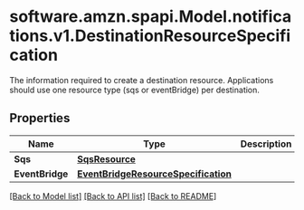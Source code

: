 # software.amzn.spapi.Model.notifications.v1.DestinationResourceSpecification
The information required to create a destination resource. Applications should use one resource type (sqs or eventBridge) per destination.

## Properties

Name | Type | Description | Notes
------------ | ------------- | ------------- | -------------
**Sqs** | [**SqsResource**](SqsResource.md) |  | [optional] 
**EventBridge** | [**EventBridgeResourceSpecification**](EventBridgeResourceSpecification.md) |  | [optional] 

[[Back to Model list]](../README.md#documentation-for-models) [[Back to API list]](../README.md#documentation-for-api-endpoints) [[Back to README]](../README.md)

